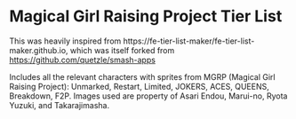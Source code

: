 # Magical Girl Raising Project Tier List

This was heavily inspired from https://fe-tier-list-maker/fe-tier-list-maker.github.io, which was itself forked from https://github.com/quetzle/smash-apps

Includes all the relevant characters with sprites from MGRP (Magical Girl Raising Project): Unmarked, Restart, Limited, JOKERS, ACES, QUEENS, Breakdown, F2P.
Images used are property of Asari Endou, Marui-no, Ryota Yuzuki, and Takarajimasha.
